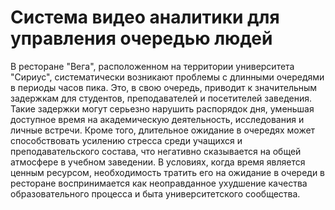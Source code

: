 # Система видео аналитики для управления очередью людей

В ресторане "Вега", расположенном на территории университета "Сириус", систематически возникают проблемы с длинными очередями в периоды часов пика. Это, в свою очередь, приводит к значительным задержкам для студентов, преподавателей и посетителей заведения. Такие задержки могут серьезно нарушить распорядок дня, уменьшая доступное время на академическую деятельность, исследования и личные встречи.
Кроме того, длительное ожидание в очередях может способствовать усилению стресса среди учащихся и преподавательского состава, что негативно сказывается на общей атмосфере в учебном заведении. В условиях, когда время является ценным ресурсом, необходимость тратить его на ожидание в очереди в ресторане воспринимается как неоправданное ухудшение качества образовательного процесса и быта университетского сообщества.
